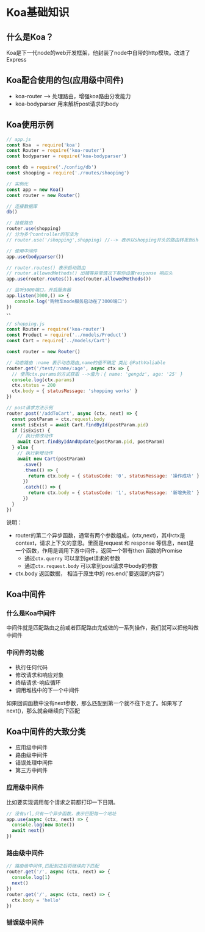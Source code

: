# Koa基础知识

## 什么是Koa？

Koa是下一代node的web开发框架，他封装了node中自带的http模块。改进了Express

## Koa配合使用的包(应用级中间件)

* koa-router --> 处理路由，增强koa路由分发能力
* koa-bodyparser 用来解析post请求的body

## Koa使用示例

```javascript
// app.js
const Koa  = require('koa')
const Router = require('koa-router')
const bodyparser = require('koa-bodyparser')

const db = require('./config/db')
const shooping = require('./routes/shooping')

// 实例化
const app = new Koa()
const router = new Router()

// 连接数据库
db()

// 挂载路由
router.use(shopping)
// 分为多个controller的写法为
// router.use('/shopping',shopping) //--> 表示以shopping开头的路由转发到shopping页面下

// 使用中间件
app.use(bodyparser())

// router.routes() 表示启动路由
// router.allowedMethods() 出错等异常情况下帮你设置response 响应头
app.use(router.routes()).use(router.allowedMethods())

// 监听3000端口，开启服务器
app.listen(3000,() => {
   console.log('购物车node服务启动在了3000端口')
})
、、

```

```javascript
// shopping.js
const Router = require('koa-router')
const Product = require('../models/Product')
const Cart = require('../models/Cart')

const router = new Router()

// 动态路由 :name 表示动态路由,name的值不确定 类比 @PathValiable
router.get('/test/:name/:age', async ctx => {
  // 使用ctx.params的方式获取 -->值为：{ name: 'gengdz', age: '25' }
  console.log(ctx.params)
  ctx.status = 200
  ctx.body = { statusMessage: 'shopping works' }
})

// post请求方法示例
router.post('/addToCart', async (ctx, next) => {
  const postParam = ctx.request.body
  const isExist = await Cart.findById(postParam.pid)
  if (isExist) {
    // 执行修改动作
    await Cart.findByIdAndUpdate(postParam.pid, postParam)
  } else {
    // 执行新增动作
    await new Cart(postParam)
      .save()
      .then(() => {
        return ctx.body = { statusCode: '0', statusMessage: '操作成功' }
      })
      .catch(() => {
        return ctx.body = { statusCode: '1', statusMessage: '新增失败' }
      })
  }
})
```

说明：

* router的第二个异步函数，通常有两个参数组成，(ctx,next)，其中ctx是context，请求上下文的意思。里面是request 和 response 等信息，next是一个函数，作用是调用下游中间件，返回一个带有then 函数的Promise
  * 通过`ctx.querry` 可以拿到get请求的参数
  * 通过`ctx.request.body` 可以拿到post请求中body的参数
* ctx.body 返回数据， 相当于原生中的 res.end('要返回的内容')



## Koa中间件

### 什么是Koa中间件

中间件就是匹配路由之前或者匹配路由完成做的一系列操作，我们就可以把他叫做中间件

### 中间件的功能

* 执行任何代码
* 修改请求和响应对象
* 终结请求-响应循环
* 调用堆栈中的下一个中间件

如果回调函数中没有next参数，那么匹配到第一个就不往下走了。如果写了next()，那么就会继续向下匹配

## Koa中间件的大致分类

* 应用级中间件
* 路由级中间件
* 错误处理中间件
* 第三方中间件

### 应用级中间件

比如要实现调用每个请求之前都打印一下日期。

```javascript
// 没有url,只有一个异步函数，表示匹配每一个地址
app.use(async (ctx, next) => {
  console.log(new Date())
  await next()
})

```

### 路由级中间件

```javascript
// 路由级中间件,匹配到之后将继续向下匹配
router.get('/', async (ctx, next) => {
  console.log(1)
  next()
})
router.get('/', async (ctx, next) => {
  ctx.body = 'hello'
})

```

### 错误级中间件


